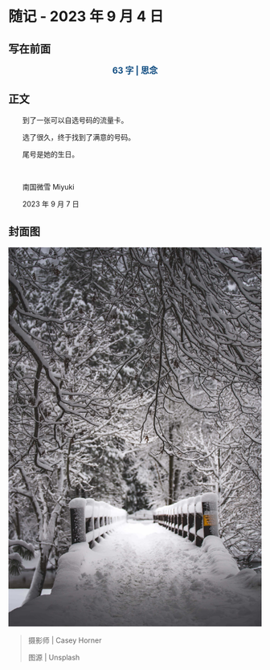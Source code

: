 # 随记 - 2023 年 9 月 4 日

## 写在前面

<p style="color:#0f4c81; text-align:center; font-weight:bold; font-size:larger;">63 字 | 思念</p>

## 正文

　　到了一张可以自选号码的流量卡。

　　选了很久，终于找到了满意的号码。

　　尾号是她的生日。

<br />

　　南国微雪 Miyuki

　　2023 年 9 月 7 日

## 封面图

![](https://raw.githubusercontent.com/TinySnow/GithubImageHosting/main/blog/articles/essays/casey-horner-dX9X0KTT42g-unsplash.jpg)

> 摄影师 | Casey Horner
>
> 图源 | Unsplash